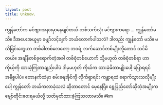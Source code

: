 ```yaml
---
layout: post
title: Unknow.
---
```


ကျွန်တော်က ခင်ဗျားအနားမှာနေချင်တယ် တစ်သက်လုံး
ခင်ဗျားကရော ...
ကျွန်‌တော်မသိ။
ဒီအပေးအယူမှာ မျှော်လင့်ချက် ဘယ်လောက်ပါသလဲ?
ဒါလည်း ကျွန်တော် မသိ။
မသိခြင်းတွေဟာ တစ်ခါတစ်လေတော့ ဘဝရဲ့ လက်ဆောင်တစ်မျိုးလို့တောင် ထင်မိတယ်။
အချိန်တစ်ခုရောက်တဲ့အခါ တစ်စုံတစ်ယောက် သို့မဟုတ် တစ်စုံတစ်ရာ ဟာ ကိုယ့်ကို ထားခဲ့ကြတာချည်းပါပဲ
ဒါမှမဟုတ် ကိုယ်က ထားခဲ့မိတာမျိုးပေါ့
ပြောရရင် အနိစ္စပါပဲ။
တောနက်ထဲမှာ စမ်းရေအိုင်ကို လိုက်ရှာရင်း ကန္တာရထဲ ရောက်သွားသလိုမျိုးပေါ့
ကျွန်‌တော် ဘယ်ကလာခဲ့သလဲ ဆိုတာတောင် မေ့နေပြီ။
ရွှေပြည်တော်ဆိုတဲ့အမျိုးက မျှော်တိုင်းဝေးရမယ်လို့ သတ်မှတ်ထားခဲ့ကြသလားမသိ။
#km